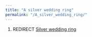 ```yaml
---
title: "A silver wedding ring"
permalink: "/A_silver_wedding_ring/"
---
```


1.  REDIRECT [Silver wedding ring](Silver_wedding_ring "wikilink")